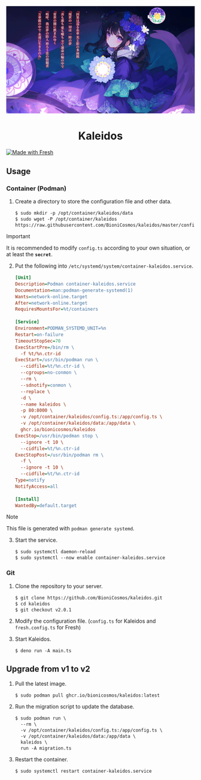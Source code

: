 <div align="center">
  <img src="static/title.webp" />
  <h1>Kaleidos</h1>
</div>

[![Made with Fresh](https://fresh.deno.dev/fresh-badge-dark.svg)](https://fresh.deno.dev)

## Usage

### Container (Podman)

1. Create a directory to store the configuration file and other data.

   ```shellsession
   $ sudo mkdir -p /opt/container/kaleidos/data
   $ sudo wget -P /opt/container/kaleidos https://raw.githubusercontent.com/BioniCosmos/kaleidos/master/config.ts
   ```

> [!IMPORTANT]
> It is recommended to modify `config.ts` according to your own situation, or at least the **`secret`**.

2. Put the following into `/etc/systemd/system/container-kaleidos.service`.

   ```ini
   [Unit]
   Description=Podman container-kaleidos.service
   Documentation=man:podman-generate-systemd(1)
   Wants=network-online.target
   After=network-online.target
   RequiresMountsFor=%t/containers

   [Service]
   Environment=PODMAN_SYSTEMD_UNIT=%n
   Restart=on-failure
   TimeoutStopSec=70
   ExecStartPre=/bin/rm \
     -f %t/%n.ctr-id
   ExecStart=/usr/bin/podman run \
     --cidfile=%t/%n.ctr-id \
     --cgroups=no-conmon \
     --rm \
     --sdnotify=conmon \
     --replace \
     -d \
     --name kaleidos \
     -p 80:8000 \
     -v /opt/container/kaleidos/config.ts:/app/config.ts \
     -v /opt/container/kaleidos/data:/app/data \
     ghcr.io/bionicosmos/kaleidos
   ExecStop=/usr/bin/podman stop \
     --ignore -t 10 \
     --cidfile=%t/%n.ctr-id
   ExecStopPost=/usr/bin/podman rm \
     -f \
     --ignore -t 10 \
     --cidfile=%t/%n.ctr-id
   Type=notify
   NotifyAccess=all

   [Install]
   WantedBy=default.target
   ```

> [!NOTE]
> This file is generated with `podman generate systemd`.

3. Start the service.

   ```shellsession
   $ sudo systemctl daemon-reload
   $ sudo systemctl --now enable container-kaleidos.service
   ```

### Git

1. Clone the repository to your server.

   ```shellsession
   $ git clone https://github.com/BioniCosmos/kaleidos.git
   $ cd kaleidos
   $ git checkout v2.0.1
   ```

2. Modify the configuration file. (`config.ts` for Kaleidos and `fresh.config.ts` for Fresh)
3. Start Kaleidos.

   ```shellsession
   $ deno run -A main.ts
   ```

## Upgrade from v1 to v2

1. Pull the latest image.

   ```shellsession
   $ sudo podman pull ghcr.io/bionicosmos/kaleidos:latest
   ```

2. Run the migration script to update the database.

   ```shellsession
   $ sudo podman run \
     --rm \
     -v /opt/container/kaleidos/config.ts:/app/config.ts \
     -v /opt/container/kaleidos/data:/app/data \
     kaleidos \
     run -A migration.ts
   ```

3. Restart the container.

   ```shellsession
   $ sudo systemctl restart container-kaleidos.service
   ```
